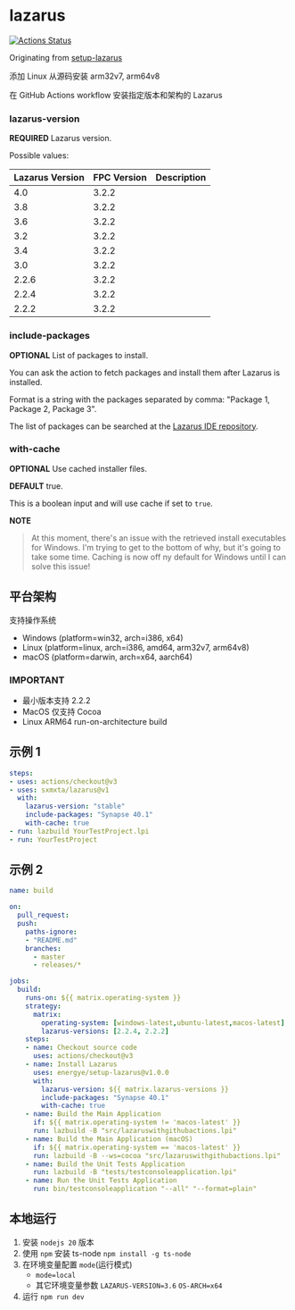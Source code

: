 # lazarus

[![Actions Status](https://github.com/energye/setup-lazarus/workflows/build/badge.svg)](https://github.com/energye/setup-lazarus/actions)

Originating from [setup-lazarus](https://github.com/gcarreno/setup-lazarus)

添加 Linux 从源码安装 arm32v7, arm64v8

在 GitHub Actions workflow 安装指定版本和架构的 Lazarus

### lazarus-version

**REQUIRED** Lazarus version.

Possible values:

| Lazarus Version | FPC Version | Description   |
|-----------------|-------------|---------------|
| 4.0             | 3.2.2       |               |
| 3.8             | 3.2.2       |               |
| 3.6             | 3.2.2       |               |
| 3.2             | 3.2.2       |               |
| 3.4             | 3.2.2       |               |
| 3.0             | 3.2.2       |               |
| 2.2.6           | 3.2.2       |               |
| 2.2.4           | 3.2.2       |               |
| 2.2.2           | 3.2.2       |               |

### include-packages

**OPTIONAL** List of packages to install.

You can ask the action to fetch packages and install them after Lazarus is installed.

Format is a string with the packages separated by comma: "Package 1, Package 2, Package 3".

The list of packages can be searched at the [Lazarus IDE repository](https://packages.lazarus-ide.org).

### with-cache

**OPTIONAL** Use cached installer files.

**DEFAULT** true.

This is a boolean input and will use cache if set to `true`.

**NOTE**

> At this moment, there's an issue with the retrieved install executables for Windows.
> I'm trying to get to the bottom of why, but it's going to take some time.
> Caching is now off ny default for Windows until I can solve this issue!


## 平台架构

支持操作系统

- Windows (platform=win32, arch=i386, x64)
- Linux (platform=linux, arch=i386, amd64, arm32v7, arm64v8)
- macOS (platform=darwin, arch=x64, aarch64)

### IMPORTANT
- 最小版本支持 2.2.2
- MacOS 仅支持 Cocoa
- Linux ARM64 run-on-architecture build

## 示例 1

```yaml
steps:
- uses: actions/checkout@v3
- uses: sxmxta/lazarus@v1
  with:
    lazarus-version: "stable"
    include-packages: "Synapse 40.1"
    with-cache: true
- run: lazbuild YourTestProject.lpi
- run: YourTestProject
```

## 示例 2

```yaml
name: build

on:
  pull_request:
  push:
    paths-ignore:
    - "README.md"
    branches:
      - master
      - releases/*

jobs:
  build:
    runs-on: ${{ matrix.operating-system }}
    strategy:
      matrix:
        operating-system: [windows-latest,ubuntu-latest,macos-latest]
        lazarus-versions: [2.2.4, 2.2.2]
    steps:
    - name: Checkout source code
      uses: actions/checkout@v3
    - name: Install Lazarus
      uses: energye/setup-lazarus@v1.0.0
      with:
        lazarus-version: ${{ matrix.lazarus-versions }}
        include-packages: "Synapse 40.1"
        with-cache: true
    - name: Build the Main Application
      if: ${{ matrix.operating-system != 'macos-latest' }}
      run: lazbuild -B "src/lazaruswithgithubactions.lpi"
    - name: Build the Main Application (macOS)
      if: ${{ matrix.operating-system == 'macos-latest' }}
      run: lazbuild -B --ws=cocoa "src/lazaruswithgithubactions.lpi"
    - name: Build the Unit Tests Application
      run: lazbuild -B "tests/testconsoleapplication.lpi"
    - name: Run the Unit Tests Application
      run: bin/testconsoleapplication "--all" "--format=plain"
```

## 本地运行

1. 安装 `nodejs 20` 版本
2. 使用 `npm` 安装 ts-node `npm install -g ts-node`
3. 在环境变量配置 `mode`(运行模式)
   - `mode=local`
   - 其它环境变量参数 
   `LAZARUS-VERSION=3.6` `OS-ARCH=x64`
4. 运行 `npm run dev`